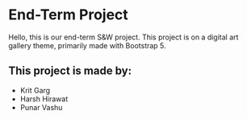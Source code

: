 # End-Term Project

Hello, this is our end-term S&W project. This project is on a digital art gallery theme, primarily made with Bootstrap 5.

## This project is made by:

- Krit Garg
- Harsh Hirawat
- Punar Vashu